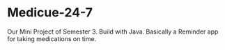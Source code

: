 # Medicue-24-7
Our Mini Project of Semester 3. Build with Java. Basically a Reminder app for taking medications on time.
